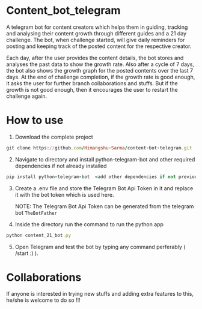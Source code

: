 # Content_bot_telegram
A telegram bot for content creators which helps them in guiding, tracking and analysing their content growth through different guides and a 21 day challenge. The bot, when challenge started, will give daily reminders for posting and keeping track of the posted content for the respective creator.    

Each day, after the user provides the content details, the bot stores and analyses the past data to show the growth rate. Also after a cycle of 7 days, the bot also shows the growth graph for the posted contents over the last 7 days. At the end of challenge completion, if the growth rate is good enough, it asks the user for further branch collaborations and stuffs. But if the growth is not good enough, then it encourages the user to restart the challenge again.

# How to use
1. Download the complete project
```ruby 
git clone https://github.com/Himangshu-Sarma/content-bot-telegram.git
```
2. Navigate to directory and install python-telegram-bot and other required dependencies if not already installed
```ruby
pip install python-telegram-bot  <add other dependencies if not previously installed>
```
3. Create a .env file and store the Telegram Bot Api Token in it and replace it with the bot token which is used here.
  
   NOTE: The Telegram Bot Api Token can be generated from the telegram bot ```TheBotFather```

4. Inside the directory run the command to run the python app
```ruby
python content_21_bot.py
```
5. Open Telegram and test the bot by typing any command perferably ( /start  :) ).

# Collaborations
If anyone is interested in trying new stuffs and adding extra features to this, he/she is welcome to do so !!!
